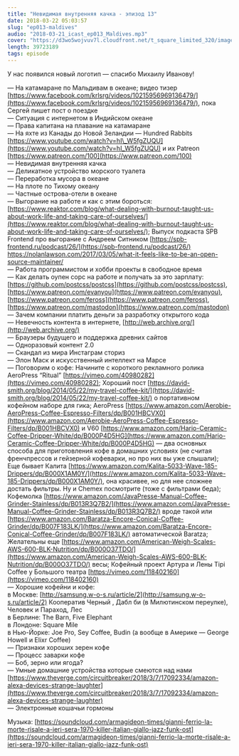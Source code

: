 ```yaml
---
title: "Невидимая внутренняя качка - эпизод 13"
date: 2018-03-22 05:03:57
slug: "ep013-maldives"
audio: "2018-03-21_icast_ep013_Maldives.mp3"
cover: "https://d3wo5wojvuv7l.cloudfront.net/t_square_limited_320/images.spreaker.com/original/59ca954ddcc792ffbb114cd9e5414b25.jpg"
length: 39723189
tags: episode
---
```

У нас появился новый логотип — спасибо Михаилу Иванову!  
  
— На катамаране по Мальдивам в океане; видео тизер [https://www.facebook.com/krlsrg/videos/10215956969136479/](https://www.facebook.com/krlsrg/videos/10215956969136479/), пока Сергей пишет пост о поездке  
— Ситуация с интернетом в Индийском океане  
— Права капитана на плавание на катамаране  
— На яхте из Канады до Новой Зеландии — Hundred Rabbits [https://www.youtube.com/watch?v=hI\_W5fgZUQU](https://www.youtube.com/watch?v=hI_W5fgZUQU) и их Patreon [https://www.patreon.com/100](https://www.patreon.com/100)  
— Невидимая внутренняя качка  
— Деликатное устройство морского туалета  
— Переработка мусора в океане  
— На плоте по Тихому океану  
— Частные острова-отели в океане  
— Выгорание на работе и как с этим бороться: [https://www.reaktor.com/blog/what-dealing-with-burnout-taught-us-about-work-life-and-taking-care-of-ourselves/](https://www.reaktor.com/blog/what-dealing-with-burnout-taught-us-about-work-life-and-taking-care-of-ourselves/); Выпуск подкаста SPB Frontend про выгорание с Андреем Ситником [https://spb-frontend.ru/podcast/26/](https://spb-frontend.ru/podcast/26/) https://nolanlawson.com/2017/03/05/what-it-feels-like-to-be-an-open-source-maintainer/  
— Работа программистом и хобби проекты в свободное время  
— Как делать оупен сорс на работе и получать за это зарплату: [https://github.com/postcss/postcss](https://github.com/postcss/postcss), [https://www.patreon.com/evanyou](https://www.patreon.com/evanyou), [https://www.patreon.com/feross](https://www.patreon.com/feross), [https://www.patreon.com/mastodon](https://www.patreon.com/mastodon)  
— Зачем компании платить деньги за разработку открытого кода  
— Невечность контента в интернете, [http://web.archive.org/](http://web.archive.org/)  
— Браузеры будущего и поддержка древних сайтов  
— Одноразовый контент 2.0  
— Скандал из мира Инстаграм сториз  
— Элон Маск и искусственный интеллект на Марсе  
— Поговорим о кофе: Начините с короткого рекламного ролика AeroPress “Ritual” [https://vimeo.com/40980282](https://vimeo.com/40980282); Хороший пост [https://david-smith.org/blog/2014/05/22/my-travel-coffee-kit/](https://david-smith.org/blog/2014/05/22/my-travel-coffee-kit/) о портативном кофейном наборе для гика; AeroPress [https://www.amazon.com/Aerobie-AeroPress-Coffee-Espresso-Filters/dp/B001HBCVX0](https://www.amazon.com/Aerobie-AeroPress-Coffee-Espresso-Filters/dp/B001HBCVX0) и V60 [https://www.amazon.com/Hario-Ceramic-Coffee-Dripper-White/dp/B000P4D5HG](https://www.amazon.com/Hario-Ceramic-Coffee-Dripper-White/dp/B000P4D5HG) — два основных способа для приготовления кофе в домашних условиях (не считая френчпрессов и гейзерной кофеварки, но про них вы уже слышали); Еще бывает Калита [https://www.amazon.com/Kalita-5033-Wave-185-Drippers/dp/B000X1AM0Y/](https://www.amazon.com/Kalita-5033-Wave-185-Drippers/dp/B000X1AM0Y/), она красивее, но для нее сложнее достать фильтры. Ну и Chemex посмотрите (тоже с фильтрами беда); Кофемолка [https://www.amazon.com/JavaPresse-Manual-Coffee-Grinder-Stainless/dp/B013R3Q7B2/](https://www.amazon.com/JavaPresse-Manual-Coffee-Grinder-Stainless/dp/B013R3Q7B2/) вроде такой или [https://www.amazon.com/Baratza-Encore-Conical-Coffee-Grinder/dp/B007F183LK/](https://www.amazon.com/Baratza-Encore-Conical-Coffee-Grinder/dp/B007F183LK/) автоматической Baratza; Желательны еще [https://www.amazon.com/American-Weigh-Scales-AWS-600-BLK-Nutrition/dp/B000O37TDO/](https://www.amazon.com/American-Weigh-Scales-AWS-600-BLK-Nutrition/dp/B000O37TDO/) весы; Кофейный проект Артура и Лены Tipi Coffee у Большого театра [https://vimeo.com/118402160](https://vimeo.com/118402160)  
— Хорошие кофейни и кофе:  
в Москве: [http://samsung.w-o-s.ru/article/2](http://samsung.w-o-s.ru/article/2) Кооператив Черный , Дабл би (в Милютинском переулке), Человек и Параход, Лес  
в Берлине: The Barn, Five Elephant  
в Лондоне: Square Mile  
в Нью-Йорке: Joe Pro, Sey Coffee, Budin (а вообще в Америке — George Howell и Elixr Coffee)  
— Признаки хороших зерен кофе  
— Процесс заварки кофе  
— Боб, зерно или ягода?  
— Умные домашние устройства которые смеются над нами [https://www.theverge.com/circuitbreaker/2018/3/7/17092334/amazon-alexa-devices-strange-laughter](https://www.theverge.com/circuitbreaker/2018/3/7/17092334/amazon-alexa-devices-strange-laughter)  
— Электронные кошачьи гормоны  
  
Музыка: [https://soundcloud.com/armagideon-times/gianni-ferrio-la-morte-risale-a-ieri-sera-1970-killer-italian-giallo-jazz-funk-ost](https://soundcloud.com/armagideon-times/gianni-ferrio-la-morte-risale-a-ieri-sera-1970-killer-italian-giallo-jazz-funk-ost)
